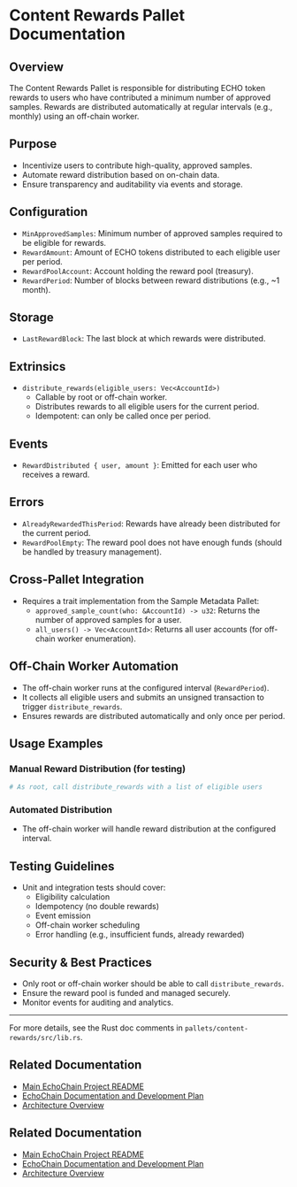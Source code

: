 # Content Rewards Pallet Documentation

## Overview
The Content Rewards Pallet is responsible for distributing ECHO token rewards to users who have contributed a minimum number of approved samples. Rewards are distributed automatically at regular intervals (e.g., monthly) using an off-chain worker.

## Purpose
- Incentivize users to contribute high-quality, approved samples.
- Automate reward distribution based on on-chain data.
- Ensure transparency and auditability via events and storage.

## Configuration
- `MinApprovedSamples`: Minimum number of approved samples required to be eligible for rewards.
- `RewardAmount`: Amount of ECHO tokens distributed to each eligible user per period.
- `RewardPoolAccount`: Account holding the reward pool (treasury).
- `RewardPeriod`: Number of blocks between reward distributions (e.g., ~1 month).

## Storage
- `LastRewardBlock`: The last block at which rewards were distributed.

## Extrinsics
- `distribute_rewards(eligible_users: Vec<AccountId>)`
  - Callable by root or off-chain worker.
  - Distributes rewards to all eligible users for the current period.
  - Idempotent: can only be called once per period.

## Events
- `RewardDistributed { user, amount }`: Emitted for each user who receives a reward.

## Errors
- `AlreadyRewardedThisPeriod`: Rewards have already been distributed for the current period.
- `RewardPoolEmpty`: The reward pool does not have enough funds (should be handled by treasury management).

## Cross-Pallet Integration
- Requires a trait implementation from the Sample Metadata Pallet:
  - `approved_sample_count(who: &AccountId) -> u32`: Returns the number of approved samples for a user.
  - `all_users() -> Vec<AccountId>`: Returns all user accounts (for off-chain worker enumeration).

## Off-Chain Worker Automation
- The off-chain worker runs at the configured interval (`RewardPeriod`).
- It collects all eligible users and submits an unsigned transaction to trigger `distribute_rewards`.
- Ensures rewards are distributed automatically and only once per period.

## Usage Examples
### Manual Reward Distribution (for testing)
```sh
# As root, call distribute_rewards with a list of eligible users
```

### Automated Distribution
- The off-chain worker will handle reward distribution at the configured interval.

## Testing Guidelines
- Unit and integration tests should cover:
  - Eligibility calculation
  - Idempotency (no double rewards)
  - Event emission
  - Off-chain worker scheduling
  - Error handling (e.g., insufficient funds, already rewarded)

## Security & Best Practices
- Only root or off-chain worker should be able to call `distribute_rewards`.
- Ensure the reward pool is funded and managed securely.
- Monitor events for auditing and analytics.

---
For more details, see the Rust doc comments in `pallets/content-rewards/src/lib.rs`. 

## Related Documentation

*   [Main EchoChain Project README](../README.md)
*   [EchoChain Documentation and Development Plan](./EchoChain_Documentation_and_Development_Plan.md)
*   [Architecture Overview](./architecture.md) 

## Related Documentation

*   [Main EchoChain Project README](../README.md)
*   [EchoChain Documentation and Development Plan](./EchoChain_Documentation_and_Development_Plan.md)
*   [Architecture Overview](./architecture.md) 